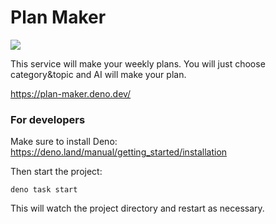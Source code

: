 # Plan Maker

![](https://github.com/mugi0096/plan-maker-frontend/blob/main/static/readme-image.jpg?raw=true)

This service will make your weekly plans. You will just choose category&topic and AI will make your plan.

https://plan-maker.deno.dev/

### For developers

Make sure to install Deno: https://deno.land/manual/getting_started/installation

Then start the project:

```
deno task start
```

This will watch the project directory and restart as necessary.
